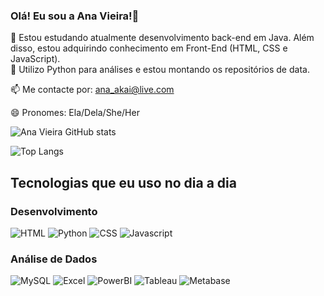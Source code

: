 ### Olá! Eu sou a Ana Vieira!👋

 🌱 Estou estudando atualmente desenvolvimento back-end em Java. Além disso, estou adquirindo conhecimento em Front-End (HTML, CSS e JavaScript).  
 🌱 Utilizo Python para análises e estou montando os repositórios de data.
 
 📫 Me contacte por: ana_akai@live.com
 
 😄 Pronomes: Ela/Dela/She/Her

 
![Ana Vieira GitHub stats](https://github-readme-stats.vercel.app/api?username=anakvieira&show_icons=true&theme=radical)

![Top Langs](https://github-readme-stats.vercel.app/api/top-langs/?username=anacvieiras&layout=compact) 

## Tecnologias que eu uso no dia a dia
### Desenvolvimento

![HTML](https://img.shields.io/badge/HTML-239120?style=for-the-badge&logo=html5&logoColor=white)
![Python](https://img.shields.io/badge/Python-3776AB?style=for-the-badge&logo=python&logoColor=white)
![CSS](https://img.shields.io/badge/CSS-239120?&style=for-the-badge&logo=css3&logoColor=white)
![Javascript](https://img.shields.io/badge/JavaScript-F7DF1E?style=for-the-badge&logo=javascript&logoColor=black)

### Análise de Dados
![MySQL](https://img.shields.io/badge/MySQL-00000F?style=for-the-badge&logo=mysql&logoColor=white)
![Excel](https://img.shields.io/badge/Microsoft_Excel-217346?style=for-the-badge&logo=microsoft-excel&logoColor=white)
![PowerBI](https://img.shields.io/badge/PowerBI-F2C811?style=for-the-badge&logo=Power%20BI&logoColor=white)
![Tableau](https://img.shields.io/badge/Tableau-E97627?style=for-the-badge&logo=Tableau&logoColor=white)
![Metabase](https://img.shields.io/badge/Metabase-509EE3?style=for-the-badge&logo=metabase&logoColor=fff)
